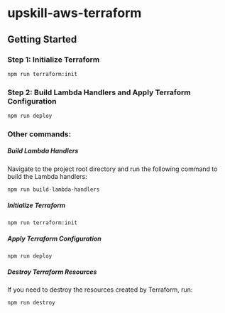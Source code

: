 # upskill-aws-terraform

## Getting Started

### Step 1: Initialize Terraform

```bash
npm run terraform:init
```

### Step 2: Build Lambda Handlers and Apply Terraform Configuration

```bash
npm run deploy
```

### Other commands:

##### Build Lambda Handlers

Navigate to the project root directory and run the following command to build the Lambda handlers:

```bash
npm run build-lambda-handlers
```

##### Initialize Terraform

```bash
npm run terraform:init
```

##### Apply Terraform Configuration

```bash
npm run deploy
```

##### Destroy Terraform Resources

If you need to destroy the resources created by Terraform, run:

```bash
npm run destroy
```
